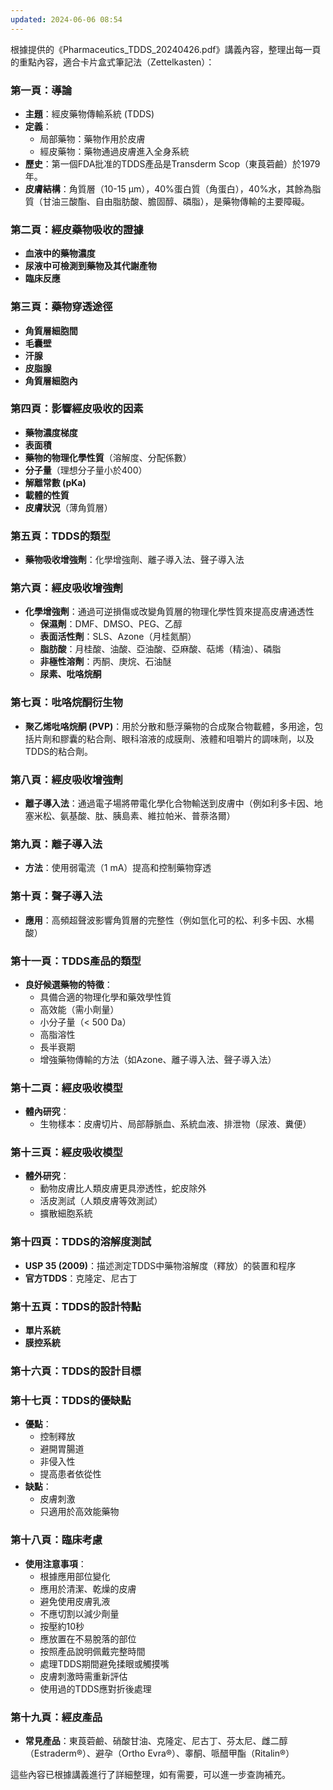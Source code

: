 ```yaml
---
updated: 2024-06-06 08:54
---
```

根據提供的《Pharmaceutics_TDDS_20240426.pdf》講義內容，整理出每一頁的重點內容，適合卡片盒式筆記法（Zettelkasten）：

### 第一頁：導論
- **主題**：經皮藥物傳輸系統 (TDDS)
- **定義**：
  - 局部藥物：藥物作用於皮膚
  - 經皮藥物：藥物通過皮膚進入全身系統
- **歷史**：第一個FDA批准的TDDS產品是Transderm Scop（東莨菪鹼）於1979年。
- **皮膚結構**：角質層（10-15 µm），40%蛋白質（角蛋白），40%水，其餘為脂質（甘油三酸酯、自由脂肪酸、膽固醇、磷脂），是藥物傳輸的主要障礙。

### 第二頁：經皮藥物吸收的證據
- **血液中的藥物濃度**
- **尿液中可檢測到藥物及其代謝產物**
- **臨床反應**

### 第三頁：藥物穿透途徑
- **角質層細胞間**
- **毛囊壁**
- **汗腺**
- **皮脂腺**
- **角質層細胞內**

### 第四頁：影響經皮吸收的因素
- **藥物濃度梯度**
- **表面積**
- **藥物的物理化學性質**（溶解度、分配係數）
- **分子量**（理想分子量小於400）
- **解離常數 (pKa)**
- **載體的性質**
- **皮膚狀況**（薄角質層）

### 第五頁：TDDS的類型
- **藥物吸收增強劑**：化學增強劑、離子導入法、聲子導入法

### 第六頁：經皮吸收增強劑
- **化學增強劑**：通過可逆損傷或改變角質層的物理化學性質來提高皮膚通透性
  - **保濕劑**：DMF、DMSO、PEG、乙醇
  - **表面活性劑**：SLS、Azone（月桂氮酮）
  - **脂肪酸**：月桂酸、油酸、亞油酸、亞麻酸、萜烯（精油）、磷脂
  - **非極性溶劑**：丙酮、庚烷、石油醚
  - **尿素、吡咯烷酮**

### 第七頁：吡咯烷酮衍生物
- **聚乙烯吡咯烷酮 (PVP)**：用於分散和懸浮藥物的合成聚合物載體，多用途，包括片劑和膠囊的粘合劑、眼科溶液的成膜劑、液體和咀嚼片的調味劑，以及TDDS的粘合劑。

### 第八頁：經皮吸收增強劑
- **離子導入法**：通過電子場將帶電化學化合物輸送到皮膚中（例如利多卡因、地塞米松、氨基酸、肽、胰島素、維拉帕米、普萘洛爾）

### 第九頁：離子導入法
- **方法**：使用弱電流（1 mA）提高和控制藥物穿透

### 第十頁：聲子導入法
- **應用**：高頻超聲波影響角質層的完整性（例如氫化可的松、利多卡因、水楊酸）

### 第十一頁：TDDS產品的類型
- **良好候選藥物的特徵**：
  - 具備合適的物理化學和藥效學性質
  - 高效能（需小劑量）
  - 小分子量（< 500 Da）
  - 高脂溶性
  - 長半衰期
  - 增強藥物傳輸的方法（如Azone、離子導入法、聲子導入法）

### 第十二頁：經皮吸收模型
- **體內研究**：
  - 生物樣本：皮膚切片、局部靜脈血、系統血液、排泄物（尿液、糞便）

### 第十三頁：經皮吸收模型
- **體外研究**：
  - 動物皮膚比人類皮膚更具滲透性，蛇皮除外
  - 活皮測試（人類皮膚等效測試）
  - 擴散細胞系統

### 第十四頁：TDDS的溶解度測試
- **USP 35 (2009)**：描述測定TDDS中藥物溶解度（釋放）的裝置和程序
- **官方TDDS**：克隆定、尼古丁

### 第十五頁：TDDS的設計特點
- **單片系統**
- **膜控系統**

### 第十六頁：TDDS的設計目標

### 第十七頁：TDDS的優缺點
- **優點**：
  - 控制釋放
  - 避開胃腸道
  - 非侵入性
  - 提高患者依從性
- **缺點**：
  - 皮膚刺激
  - 只適用於高效能藥物

### 第十八頁：臨床考慮
- **使用注意事項**：
  - 根據應用部位變化
  - 應用於清潔、乾燥的皮膚
  - 避免使用皮膚乳液
  - 不應切割以減少劑量
  - 按壓約10秒
  - 應放置在不易脫落的部位
  - 按照產品說明佩戴完整時間
  - 處理TDDS期間避免揉眼或觸摸嘴
  - 皮膚刺激時需重新評估
  - 使用過的TDDS應對折後處理

### 第十九頁：經皮產品
- **常見產品**：東莨菪鹼、硝酸甘油、克隆定、尼古丁、芬太尼、雌二醇（Estraderm®）、避孕（Ortho Evra®）、睾酮、哌醋甲酯（Ritalin®）

這些內容已根據講義進行了詳細整理，如有需要，可以進一步查詢補充。